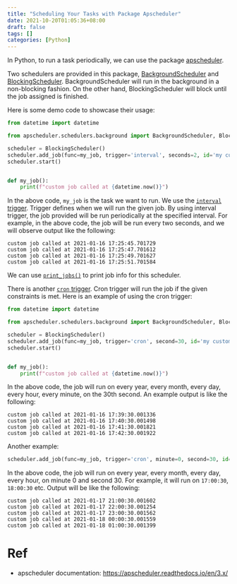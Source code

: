 ```yaml
---
title: "Scheduling Your Tasks with Package Apscheduler"
date: 2021-10-20T01:05:36+08:00
draft: false
tags: []
categories: [Python]
---
```


In Python, to run a task periodically, we can use the package [apscheduler](https://github.com/agronholm/apscheduler).

<!--more-->

Two schedulers are provided in this package, [BackgroundScheduler](https://apscheduler.readthedocs.io/en/stable/modules/schedulers/background.html#module-apscheduler.schedulers.background) and [BlockingScheduler](https://apscheduler.readthedocs.io/en/stable/modules/schedulers/blocking.html#module-apscheduler.schedulers.blocking). BackgroundScheduler will run in the background in a non-blocking fashion. On the other hand, BlockingScheduler will block until the job assigned is finished.

Here is some demo code to showcase their usage:

```python
from datetime import datetime

from apscheduler.schedulers.background import BackgroundScheduler, BlockingScheduler

scheduler = BlockingScheduler()
scheduler.add_job(func=my_job, trigger='interval', seconds=2, id='my custom task')
scheduler.start()


def my_job():
    print(f"custom job called at {datetime.now()}")
```

In the above code, `my_job` is the task we want to run. We use the [`interval` trigger](https://apscheduler.readthedocs.io/en/stable/modules/triggers/interval.html#module-apscheduler.triggers.interval). Trigger defines when we will run the given job. By using interval trigger, the job provided will be run periodically at the specified interval. For example, in the above code, the job will be run every two seconds, and we will observe output like the following:

```
custom job called at 2021-01-16 17:25:45.701729
custom job called at 2021-01-16 17:25:47.701612
custom job called at 2021-01-16 17:25:49.701627
custom job called at 2021-01-16 17:25:51.701584
```

We can use [`print_jobs()`](https://apscheduler.readthedocs.io/en/stable/modules/schedulers/base.html#apscheduler.schedulers.base.BaseScheduler.print_jobs) to print job info for this scheduler.

There is another [`cron` trigger](https://apscheduler.readthedocs.io/en/stable/modules/triggers/cron.html#module-apscheduler.triggers.cron). Cron trigger will run the job if the given constraints is met. Here is an example of using the cron trigger:

```python
from datetime import datetime

from apscheduler.schedulers.background import BackgroundScheduler, BlockingScheduler

scheduler = BlockingScheduler()
scheduler.add_job(func=my_job, trigger='cron', second=30, id='my custom task')
scheduler.start()


def my_job():
    print(f"custom job called at {datetime.now()}")
```

In the above code, the job will run on every year, every month, every day,
every hour, every minute, on the 30th second. An example output is like the
following:

```
custom job called at 2021-01-16 17:39:30.001336
custom job called at 2021-01-16 17:40:30.001498
custom job called at 2021-01-16 17:41:30.001821
custom job called at 2021-01-16 17:42:30.001922
```

Another example:

```python
scheduler.add_job(func=my_job, trigger='cron', minute=0, second=30, id='my custom task')
```

In the above code, the job will run on every year, every month, every day,
every hour, on minute 0 and second 30. For example, it will run on `17:00:30`,
`18:00:30` etc. Output will be like the following:

```
custom job called at 2021-01-17 21:00:30.001602
custom job called at 2021-01-17 22:00:30.001254
custom job called at 2021-01-17 23:00:30.001562
custom job called at 2021-01-18 00:00:30.001559
custom job called at 2021-01-18 01:00:30.001399
```
# Ref

+ apscheduler documentation: https://apscheduler.readthedocs.io/en/3.x/
